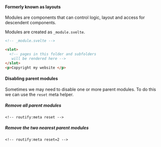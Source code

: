 
#### Formerly known as layouts

Modules are components that can control logic, layout and access for descendent components.

Modules are created as `_module.svelte`.

```html
<!-- _module.svelte -->

<slot>
  <!-- pages in this folder and subfolders
   will be rendered here -->
</slot>
<p>Copyright my website </p>
```

#### Disabling parent modules
Sometimes we may need to disable one or more parent modules. To do this we can use the `reset` meta helper.

##### Remove all parent modules
```
<!-- routify:meta reset -->
```

##### Remove the two nearest parent modules
```
<!-- routify:meta reset=2 -->
```

<!-- undo whatever the html parser picks up in the code block above -->
<!-- routify:meta reset=false -->